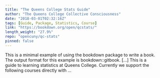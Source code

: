 ```yaml
---
title: "The Queens College Stats Guide"
author: "The Queens College Collective Consciousness"
date: "2018-03-01T02:32:16Z"
tags: [Guide, Package, Statistics, Course]
link: "https://bookdown.org/open/qcstats/"
length_weight: "27.9%"
repo: "opencuny/qc-stats"
pinned: false
---
```


This is a minimal example of using the bookdown package to write a book. The output format for this example is bookdown::gitbook. [...] This is a guide to learning statistics at Queens College. Currently we support the following courses directly with ...
